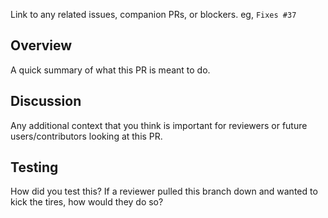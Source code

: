 Link to any related issues, companion PRs, or blockers. eg, `Fixes #37`

## Overview

A quick summary of what this PR is meant to do.

## Discussion

Any additional context that you think is important for reviewers or future users/contributors looking at this PR.

## Testing

How did you test this? If a reviewer pulled this branch down and wanted to kick the tires, how would they do so?
